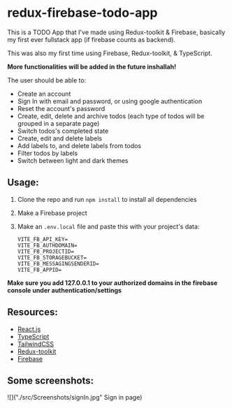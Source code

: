 # redux-firebase-todo-app

This is a TODO App that I've made using Redux-toolkit & Firebase, basically my first ever fullstack app (if firebase counts as backend).

This was also my first time using Firebase, Redux-toolkit, & TypeScript.

**More functionalities will be added in the future inshallah!**

The user should be able to:

- Create an account
- Sign In with email and password, or using google authentication
- Reset the account's password
- Create, edit, delete and archive todos (each type of todos will be grouped in a separate page)
- Switch todos's completed state
- Create, edit and delete labels
- Add labels to, and delete labels from todos
- Filter todos by labels
- Switch between light and dark themes

## Usage:

1. Clone the repo and run `npm install` to install all dependencies
2. Make a Firebase project
3. Make an `.env.local` file and paste this with your project's data:

   ```
   VITE_FB_API_KEY=
   VITE_FB_AUTHDOMAIN=
   VITE_FB_PROJECTID=
   VITE_FB_STORAGEBUCKET=
   VITE_FB_MESSAGINGSENDERID=
   VITE_FB_APPID=
   ```

**Make sure you add 127.0.0.1 to your authorized domains in the firebase console under authentication/settings**

## Resources:

- [React.js](https://beta.reactjs.org/)
- [TypeScript](https://www.typescriptlang.org/)
- [TailwindCSS](https://tailwindcss.com/)
- [Redux-toolkit](https://redux-toolkit.js.org/)
- [Firebase](https://firebase.google.com/)

## Some screenshots:

![]("./src/Screenshots/signIn.jpg" Sign in page)
